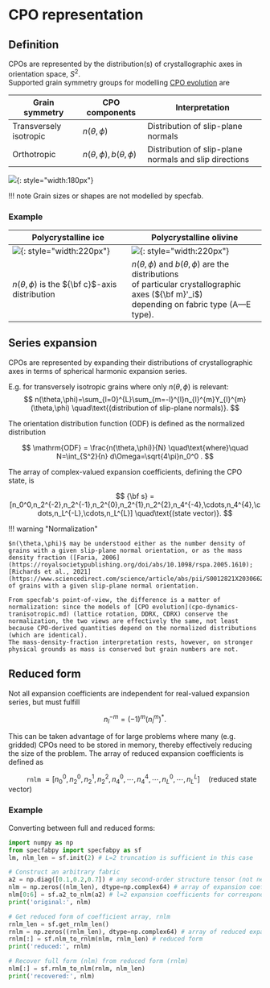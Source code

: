 # CPO representation

## Definition

CPOs are represented by the distribution(s) of crystallographic axes in orientation space, $S^2$.
<br>
Supported grain symmetry groups for modelling [CPO evolution](cpo-dynamics-tranisotropic.md) are

| Grain symmetry | CPO components | Interpretation |
| --- | --- | --- | 
| Transversely isotropic | $n(\theta,\phi)$                | Distribution of slip-plane normals |
| Orthotropic            | $n(\theta,\phi),b(\theta,\phi)$ | Distribution of slip-plane normals and slip directions |

![](https://raw.githubusercontent.com/nicholasmr/specfab/main/images/slipplane.png){: style="width:180px"} 

!!! note
    Grain sizes or shapes are not modelled by specfab.

### Example

| <center>Polycrystalline ice</center> | <center>Polycrystalline olivine</center> |
| :- | :- |
| ![](https://raw.githubusercontent.com/nicholasmr/specfab/main/images/tranisotropic/polycrystal.png){: style="width:220px"} | ![](https://raw.githubusercontent.com/nicholasmr/specfab/main/images/orthotropic/polycrystal.png){: style="width:220px"} |
| $n(\theta,\phi)$ is the ${\bf c}$-axis distribution | $n(\theta,\phi)$ and $b(\theta,\phi)$ are the distributions <br>of particular crystallographic axes (${\bf m}'_i$) <br> depending on fabric type (A&mdash;E type). |

## Series expansion

CPOs are represented by expanding their distributions of crystallographic axes in terms of spherical harmonic expansion series.

E.g. for transversely isotropic grains where only $n(\theta,\phi)$ is relevant:
$$ 
n(\theta,\phi)=\sum_{l=0}^{L}\sum_{m=-l}^{l}n_{l}^{m}Y_{l}^{m}(\theta,\phi) \quad\text{(distribution of slip-plane normals)}.
$$

The orientation distribution function (ODF) is defined as the normalized distribution 

$$ 
\mathrm{ODF} = \frac{n(\theta,\phi)}{N} \quad\text{where}\quad N=\int_{S^2}{n} d\Omega=\sqrt{4\pi}n_0^0 .
$$

The array of complex-valued expansion coefficients, defining the CPO state, is 

$$
{\bf s} = [n_0^0,n_2^{-2},n_2^{-1},n_2^{0},n_2^{1},n_2^{2},n_4^{-4},\cdots,n_4^{4},\cdots,n_L^{-L},\cdots,n_L^{L}] \quad\text{(state vector)}.
$$

$$ $$ <!-- half space -->

!!! warning "Normalization"

    $n(\theta,\phi)$ may be understood either as the number density of grains with a given slip-plane normal orientation, or as the mass density fraction ([Faria, 2006](https://royalsocietypublishing.org/doi/abs/10.1098/rspa.2005.1610); [Richards et al., 2021](https://www.sciencedirect.com/science/article/abs/pii/S0012821X20306622)) of grains with a given slip-plane normal orientation.

    From specfab's point-of-view, the difference is a matter of normalization: since the models of [CPO evolution](cpo-dynamics-tranisotropic.md) (lattice rotation, DDRX, CDRX) conserve the normalization, the two views are effectively the same, not least because CPO-derived quantities depend on the normalized distributions (which are identical).
    The mass-density-fraction interpretation rests, however, on stronger physical grounds as mass is conserved but grain numbers are not.


## Reduced form

Not all expansion coefficients are independent for real-valued expansion series, but must fulfill

$$ 
n_l^{-m}=(-1)^m(n_l^m)^* .
$$

This can be taken advantage of for large problems where many (e.g. gridded) CPOs need to be stored in memory, thereby effectively reducing the size of the problem. 
The array of reduced expansion coefficients is defined as

$\qquad$ `rnlm` $= [n_0^0,n_2^{0},n_2^{1},n_2^{2},n_4^{0},\cdots,n_4^{4},\cdots,n_L^{0},\cdots,n_L^{L}] \quad\text{(reduced state vector)}$

### Example 

Converting between full and reduced forms:

```python
import numpy as np
from specfabpy import specfabpy as sf
lm, nlm_len = sf.init(2) # L=2 truncation is sufficient in this case

# Construct an arbitrary fabric
a2 = np.diag([0.1,0.2,0.7]) # any second-order structure tensor (not necessarily diagonal)
nlm = np.zeros((nlm_len), dtype=np.complex64) # array of expansion coefficients
nlm[0:6] = sf.a2_to_nlm(a2) # l=2 expansion coefficients for corresponding ODF (a2 is normalized)
print('original:', nlm)

# Get reduced form of coefficient array, rnlm
rnlm_len = sf.get_rnlm_len() 
rnlm = np.zeros((rnlm_len), dtype=np.complex64) # array of reduced expansion coefficients
rnlm[:] = sf.nlm_to_rnlm(nlm, rnlm_len) # reduced form
print('reduced:', rnlm)

# Recover full form (nlm) from reduced form (rnlm)
nlm[:] = sf.rnlm_to_nlm(rnlm, nlm_len)
print('recovered:', nlm)
```


